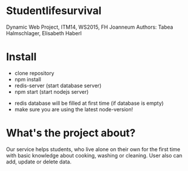 # Studentlifesurvival
Dynamic Web Project, ITM14, WS2015, FH Joanneum
Authors: Tabea Halmschlager, Elisabeth Haberl

# Install
- clone repository
- npm install 
- redis-server (start database server)
- npm start (start nodejs server)
* redis database will be filled at first time (if database is empty)
* make sure you are using the latest node-version!

# What's the project about?
Our service helps students, who live alone on their own for the first
time with basic knowledge about cooking, washing or cleaning.
User also can add, update or delete data.
